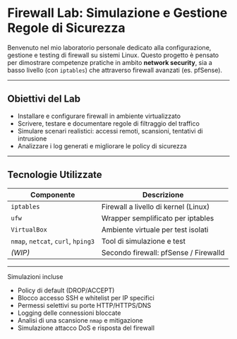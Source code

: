 # Firewall Lab: Simulazione e Gestione Regole di Sicurezza

Benvenuto nel mio laboratorio personale dedicato alla configurazione, gestione e testing di firewall su sistemi Linux. Questo progetto è pensato per dimostrare competenze pratiche in ambito **network security**, sia a basso livello (con `iptables`) che attraverso firewall avanzati (es. pfSense).

---

## Obiettivi del Lab

- Installare e configurare firewall in ambiente virtualizzato
- Scrivere, testare e documentare regole di filtraggio del traffico
- Simulare scenari realistici: accessi remoti, scansioni, tentativi di intrusione
- Analizzare i log generati e migliorare le policy di sicurezza

---

##  Tecnologie Utilizzate

| Componente     | Descrizione                                 |
|----------------|---------------------------------------------|
| `iptables`     | Firewall a livello di kernel (Linux)        |
| `ufw`          | Wrapper semplificato per iptables           |
| `VirtualBox`   | Ambiente virtuale per test isolati          |
| `nmap`, `netcat`, `curl`, `hping3` | Tool di simulazione e test |
| *(WIP)*        | Secondo firewall: pfSense / Firewalld       |

---

 Simulazioni incluse

- Policy di default (DROP/ACCEPT)
- Blocco accesso SSH e whitelist per IP specifici
- Permessi selettivi su porte HTTP/HTTPS/DNS
- Logging delle connessioni bloccate
- Analisi di una scansione `nmap` e mitigazione
- Simulazione attacco DoS e risposta del firewall

